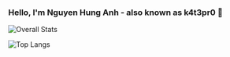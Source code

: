 ### Hello, I'm Nguyen Hung Anh - also known as k4t3pr0 👋
![Overall Stats](https://github-readme-stats.vercel.app/api?username=k4t3pr0&count_private=true&show_icons=true&hide=contribs)

![Top Langs](https://github-readme-stats.vercel.app/api/top-langs/?username=k4t3pr0&layout=compact)

